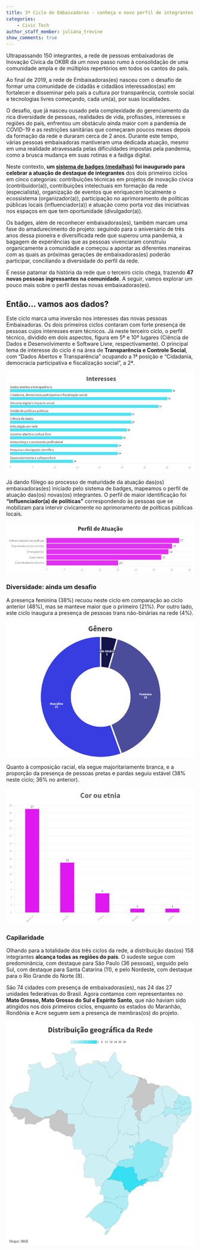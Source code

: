 ```yaml
---
title: 3º Ciclo de Embaixadoras - conheça o novo perfil de integrantes!
categories:
    - Civic Tech    
author_staff_member: juliana_trevine
show_comments: true
---
```


Ultrapassando 150 integrantes, a rede de pessoas embaixadoras de Inovação Cívica da OKBR dá um novo passo rumo à consolidação de uma comunidade ampla e de múltiplos repertórios em todos os cantos do país.  

Ao final de 2019, a rede de Embaixadoras(es) nasceu com o desafio de formar uma comunidade de cidadãs e cidadãos interessados(as) em fortalecer e disseminar pelo país a cultura por transparência, controle social e tecnologias livres começando, cada um(a), por suas localidades.

O desafio, que já nasceu ousado pela complexidade do gerenciamento da rica diversidade de pessoas, realidades de vida, profissões, interesses e regiões do país, enfrentou um  obstáculo ainda maior com a pandemia de COVID-19 e as restrições sanitárias que começaram poucos meses depois da formação da rede e duraram cerca de 2 anos. Durante este tempo, várias pessoas embaixadoras mantiveram uma dedicada atuação, mesmo em uma realidade atravessada pelas dificuldades impostas pela pandemia, como a brusca mudança em suas rotinas e a fadiga digital.

Neste contexto, **um [sistema de badges (medalhas)](https://embaixadoras.ok.org.br/badges/) foi inaugurado para celebrar a atuação de destaque de integrantes** dos dois primeiros ciclos em cinco categorias: contribuições técnicas em projetos de inovação cívica (contribuidor(a)), contribuições intelectuais em formação da rede (especialista), organização de eventos que enriquecem localmente o ecossistema (organizador(a)), participação no aprimoramento de políticas públicas locais (influenciador(a)) e atuação como porta voz das iniciativas nos espaços em que tem oportunidade (divulgador(a)).

Os badges, além de reconhecer embaixadoras(es), também marcam uma fase do amadurecimento do projeto: seguindo para o aniversário de três anos dessa pioneira e diversificada rede que superou uma pandemia, a bagagem de experiências que as pessoas vivenciaram construiu organicamente a comunidade e começou a apontar as diferentes maneiras com as quais as próximas gerações de embaixadoras(es) poderão participar, conciliando a diversidade do perfil da rede.

É nesse patamar da história da rede que o terceiro ciclo chega, trazendo **47 novas pessoas ingressantes na comunidade**. A seguir, vamos explorar um pouco mais sobre o perfil destas novas embaixadoras(es).


## Então… vamos aos dados?

Este ciclo marca uma inversão nos interesses das novas pessoas Embaixadoras. Os dois primeiros ciclos contaram com forte presença de pessoas cujos interesses eram técnicos. Já neste terceiro ciclo, o perfil técnico, dividido em dois aspectos, figura em 5º e 10º lugares (Ciência de Dados e Desenvolvimento e Software Livre, respectivamente). O principal tema de interesse do ciclo é na área de **Transparência e Controle Social**, com “Dados Abertos e Transparência” ocupando a 1ª posição e “Cidadania, democracia participativa e fiscalização social”, a 2ª.

![Perfil de Interesses](/images/posts/2022-07-05-3ociclo-interesses.png)

Já dando fôlego ao processo de maturidade da atuação das(os) embaixadoras(es) iniciado pelo sistema de badges, mapeamos o perfil de atuação das(os) novas(os) integrantes. O perfil de maior identificação foi **“influenciador(a) de políticas”** correspondendo às pessoas que se mobilizam para intervir civicamente no aprimoramento de políticas públicas locais.

![Perfil de Atuação](/images/posts/2022-07-05-3ociclo-atuação.png)


### Diversidade: ainda um desafio
A presença feminina (38%) recuou neste ciclo em comparação ao ciclo anterior (48%), mas se manteve maior que o primeiro (21%). Por outro lado, este ciclo inaugura a presença de pessoas trans não-binárias na rede (4%).

![Perfil de Gênero](/images/posts/2022-07-05-3ociclo-gênero.png)


Quanto à composição racial, ela segue majoritariamente branca, e a proporção da presença de pessoas pretas e pardas seguiu estável (38% neste ciclo; 36% no anterior).

![Perfil Étnico](/images/posts/2022-07-05-3ociclo-etnia.png)


### Capilaridade
Olhando para a totalidade dos três ciclos da rede, a distribuição das(os) 158 integrantes **alcança todas as regiões do país**. O sudeste segue com predominância, com destaque para São Paulo (36 pessoas), seguido pelo Sul, com destaque para Santa Catarina (11), e pelo Nordeste, com destaque para o Rio Grande do Norte (8).

São 74 cidades com presença de embaixadoras(es), nas 24 das 27 unidades federativas do Brasil. Agora contamos com representantes no **Mato Grosso, Mato Grosso do Sul e Espírito Santo**, que não haviam sido atingidos nos dois primeiros ciclos, enquanto os estados do Maranhão, Rondônia e Acre seguem sem a presença de membras(os) do projeto.

![distribuição Geográfica](/images/posts/2022-07-05-3ociclo-distribuição-geografica.png)
